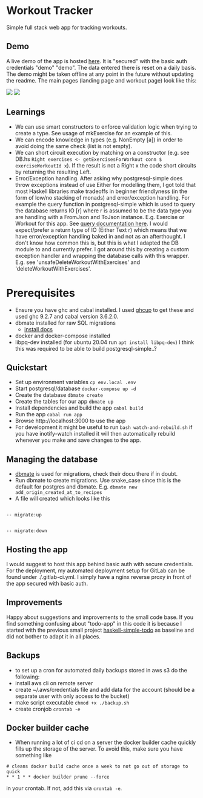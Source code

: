 # Workout Tracker

Simple full stack web app for tracking workouts.

## Demo

A live demo of the app is hosted [here](https://workout-demo.pierre-dev.com).
It is "secured" with the basic auth credentials "demo" "demo". The data entered
there is reset on a daily basis. The demo might be taken offline at any point in
the future without updating the readme. The main pages (landing page and workout
page) look like this:

<img src="https://github.com/xddq/workout-tracker/blob/main/landing-page.png">
<img src="https://github.com/xddq/workout-tracker/blob/main/workout-page.png">

## Learnings

- We can use smart constructors to enforce validation logic when trying to
  create a type. See usage of mkExercise for an example of this.
- We can encode knowledge in types (e.g. NonEmpty [a]) in order to avoid doing
  the same check (list is not empty).
- We can short circuit execution by matching on a constructor (e.g. see DB.hs
  `Right exercises <- getExercisesForWorkout conn $ exerciseWorkoutId x`). If
the result is not a Right x the code short circuits by returning the resulting
Left.
- Error/Exception handling. After asking why postgresql-simple does throw
  exceptions instead of use Either for modelling them, I got told that most
Haskell libraries make tradeoffs in beginner friendlyness (in the form of low/no
stacking of monads) and error/exception handling. For example the query function
in postgresql-simple which is used to query the database returns IO [r] where r
is assumed to be the data type you are handling with a FromJson and ToJson
instance. E.g. Exercise or Workout for this app. See [query documentation
here](https://hackage.haskell.org/package/postgresql-simple-0.7.0.0/docs/Database-PostgreSQL-Simple.html#g:15).
I would expect/prefer a return type of IO (Either Text r) which means that we
have error/exception handling baked in and not as an afterthought. I don't know
how common this is, but this is what I adapted the DB module to and currently
prefer. I got around this by creating a custom exception handler and wrapping
the database calls with this wrapper. E.g. see
'unsafeDeleteWorkoutWithExercises' and 'deleteWorkoutWithExercises'.

# Prerequisites

- Ensure you have ghc and cabal installed. I used
  [ghcup](https://www.haskell.org/ghcup/) to get these and used ghc 9.2.7 and
  cabal version 3.6.2.0.
- dbmate installed for raw SQL migrations
  - [install docs](https://github.com/amacneil/dbmate#installation)
- docker and docker-compose installed
- libpq-dev installed (for ubuntu 20.04 run `apt install libpq-dev`) I think
  this was required to be able to build postgresql-simple..?

## Quickstart

- Set up environment variables `cp env.local .env`
- Start postgresql/database `docker-compose up -d`
- Create the database `dbmate create`
- Create the tables for our app `dbmate up`
- Install dependencies and build the app `cabal build`
- Run the app `cabal run app`
- Browse http://localhost:3000 to use the app
- For development it might be useful to run `bash watch-and-rebuild.sh` if you
  have inotify-watch installed it will then automatically rebuild whenever you
  make and save changes to the app.

## Managing the database

- [dbmate](https://github.com/amacneil/dbmate) is used for migrations, check
  their docu there if in doubt.
- Run dbmate to create migrations. Use snake_case since this is the default for
  postgres and dbmate. E.g. `dbmate new add_origin_created_at_to_recipes`
- A file will created which looks like this

```

-- migrate:up


-- migrate:down

```

## Hosting the app

I would suggest to host this app behind basic auth with secure credentials.
For the deployment, my automated deployment setup for GitLab can be found under
./.gitlab-ci.yml. I simply have a nginx reverse proxy in front of the app
secured with basic auth.

## Improvements

Happy about suggestions and improvements to the small code base. If you find
something confusing about "todo-app" in this code it is because I started with
the previous small project
[haskell-simple-todo](https://github.com/xddq/haskell-simple-todo) as baseline
and did not bother to adapt it in all places.

## Backups

- to set up a cron for automated daily backups stored in aws s3 do the following:
- install aws cli on remote server
- create ~/.aws/credentials file and add data for the account (should be a
  separate user with only access to the bucket)
- make script executable `chmod +x ./backup.sh`
- create cronjob `crontab -e`

## Docker builder cache

- When running a lot of ci cd on a server the docker builder cache quickly fills
  up the storage of the server. To avoid this, make sure you have something like

```
# cleans docker build cache once a week to not go out of storage to quick
* * 1 * * docker builder prune --force
```
  in your crontab. If not, add this via `crontab -e`.
